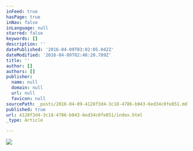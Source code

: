 ```yaml
---
inFeed: true
hasPage: true
inNav: false
inLanguage: null
starred: false
keywords: []
description: ''
datePublished: '2016-04-09T03:02:05.042Z'
dateModified: '2016-04-09T02:48:20.789Z'
title: ''
author: []
authors: []
publisher:
  name: null
  domain: null
  url: null
  favicon: null
sourcePath: _posts/2016-04-09-4128f3d4-3c18-4786-b043-6ed34c0fe851.md
published: true
url: 4128f3d4-3c18-4786-b043-6ed34c0fe851/index.html
_type: Article

---
```

![](https://the-grid-user-content.s3-us-west-2.amazonaws.com/1c043681-4970-4752-8bb7-32a570e299a2.jpg)